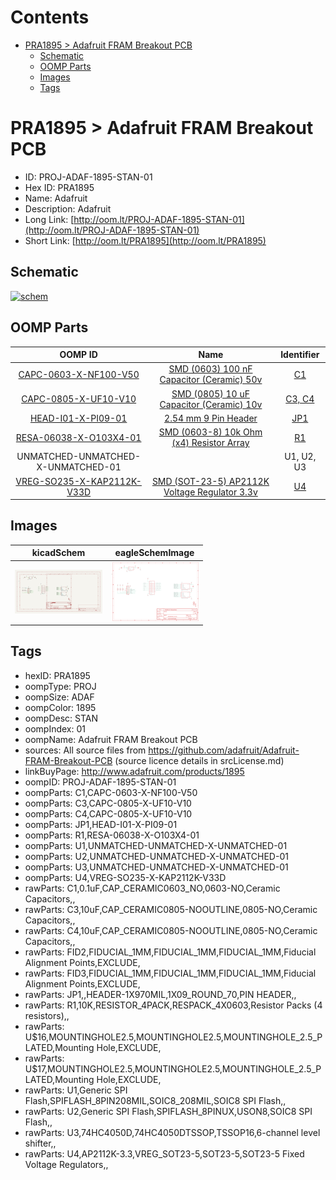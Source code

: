 



Contents
========

* [PRA1895 > Adafruit FRAM Breakout PCB](#pra1895--adafruit-fram-breakout-pcb)
	* [Schematic](#schematic)
	* [OOMP Parts](#oomp-parts)
	* [Images](#images)
	* [Tags](#tags)

# PRA1895 > Adafruit FRAM Breakout PCB

- ID: PROJ-ADAF-1895-STAN-01
- Hex ID: PRA1895
- Name: Adafruit
- Description: Adafruit
- Long Link: [http://oom.lt/PROJ-ADAF-1895-STAN-01](http://oom.lt/PROJ-ADAF-1895-STAN-01)
- Short Link: [http://oom.lt/PRA1895](http://oom.lt/PRA1895)

## Schematic
  
[![schem](eagleSchemImage.png)](eagleSchemImage.png)
## OOMP Parts
  

|OOMP ID|Name|Identifier|
| :---: | :---: | :---: |
|[CAPC-0603-X-NF100-V50](https://github.com/oomlout/oomlout_OOMP_parts/tree/main/CAPC-0603-X-NF100-V50/)|[SMD (0603) 100 nF Capacitor (Ceramic) 50v](https://github.com/oomlout/oomlout_OOMP_parts/tree/main/CAPC-0603-X-NF100-V50/)|[C1](https://github.com/oomlout/oomlout_OOMP_parts/tree/main/CAPC-0603-X-NF100-V50/)|
|[CAPC-0805-X-UF10-V10](https://github.com/oomlout/oomlout_OOMP_parts/tree/main/CAPC-0805-X-UF10-V10/)|[SMD (0805) 10 uF Capacitor (Ceramic) 10v](https://github.com/oomlout/oomlout_OOMP_parts/tree/main/CAPC-0805-X-UF10-V10/)|[C3, C4](https://github.com/oomlout/oomlout_OOMP_parts/tree/main/CAPC-0805-X-UF10-V10/)|
|[HEAD-I01-X-PI09-01](https://github.com/oomlout/oomlout_OOMP_parts/tree/main/HEAD-I01-X-PI09-01/)|[2.54 mm 9 Pin Header](https://github.com/oomlout/oomlout_OOMP_parts/tree/main/HEAD-I01-X-PI09-01/)|[JP1](https://github.com/oomlout/oomlout_OOMP_parts/tree/main/HEAD-I01-X-PI09-01/)|
|[RESA-06038-X-O103X4-01](https://github.com/oomlout/oomlout_OOMP_parts/tree/main/RESA-06038-X-O103X4-01/)|[SMD (0603-8) 10k Ohm (x4) Resistor Array](https://github.com/oomlout/oomlout_OOMP_parts/tree/main/RESA-06038-X-O103X4-01/)|[R1](https://github.com/oomlout/oomlout_OOMP_parts/tree/main/RESA-06038-X-O103X4-01/)|
|UNMATCHED-UNMATCHED-X-UNMATCHED-01||U1, U2, U3|
|[VREG-SO235-X-KAP2112K-V33D](https://github.com/oomlout/oomlout_OOMP_parts/tree/main/VREG-SO235-X-KAP2112K-V33D/)|[SMD (SOT-23-5) AP2112K Voltage Regulator 3.3v](https://github.com/oomlout/oomlout_OOMP_parts/tree/main/VREG-SO235-X-KAP2112K-V33D/)|[U4](https://github.com/oomlout/oomlout_OOMP_parts/tree/main/VREG-SO235-X-KAP2112K-V33D/)|

## Images
  
  

|kicadSchem|eagleSchemImage|
| :---: | :---: |
|[![kicadSchem](kicadSchem_140.png)](kicadSchem.png)|[![eagleSchemImage](eagleSchemImage_140.png)](eagleSchemImage.png)|

## Tags

- hexID: PRA1895
- oompType: PROJ
- oompSize: ADAF
- oompColor: 1895
- oompDesc: STAN
- oompIndex: 01
- oompName: Adafruit FRAM Breakout PCB
- sources: All source files from https://github.com/adafruit/Adafruit-FRAM-Breakout-PCB (source licence details in srcLicense.md)
- linkBuyPage: http://www.adafruit.com/products/1895
- oompID: PROJ-ADAF-1895-STAN-01
- oompParts: C1,CAPC-0603-X-NF100-V50
- oompParts: C3,CAPC-0805-X-UF10-V10
- oompParts: C4,CAPC-0805-X-UF10-V10
- oompParts: JP1,HEAD-I01-X-PI09-01
- oompParts: R1,RESA-06038-X-O103X4-01
- oompParts: U1,UNMATCHED-UNMATCHED-X-UNMATCHED-01
- oompParts: U2,UNMATCHED-UNMATCHED-X-UNMATCHED-01
- oompParts: U3,UNMATCHED-UNMATCHED-X-UNMATCHED-01
- oompParts: U4,VREG-SO235-X-KAP2112K-V33D
- rawParts: C1,0.1uF,CAP_CERAMIC0603_NO,0603-NO,Ceramic Capacitors,,
- rawParts: C3,10uF,CAP_CERAMIC0805-NOOUTLINE,0805-NO,Ceramic Capacitors,,
- rawParts: C4,10uF,CAP_CERAMIC0805-NOOUTLINE,0805-NO,Ceramic Capacitors,,
- rawParts: FID2,FIDUCIAL_1MM,FIDUCIAL_1MM,FIDUCIAL_1MM,Fiducial Alignment Points,EXCLUDE,
- rawParts: FID3,FIDUCIAL_1MM,FIDUCIAL_1MM,FIDUCIAL_1MM,Fiducial Alignment Points,EXCLUDE,
- rawParts: JP1,,HEADER-1X970MIL,1X09_ROUND_70,PIN HEADER,,
- rawParts: R1,10K,RESISTOR_4PACK,RESPACK_4X0603,Resistor Packs (4 resistors),,
- rawParts: U$16,MOUNTINGHOLE2.5,MOUNTINGHOLE2.5,MOUNTINGHOLE_2.5_PLATED,Mounting Hole,EXCLUDE,
- rawParts: U$17,MOUNTINGHOLE2.5,MOUNTINGHOLE2.5,MOUNTINGHOLE_2.5_PLATED,Mounting Hole,EXCLUDE,
- rawParts: U1,Generic SPI Flash,SPIFLASH_8PIN208MIL,SOIC8_208MIL,SOIC8 SPI Flash,,
- rawParts: U2,Generic SPI Flash,SPIFLASH_8PINUX,USON8,SOIC8 SPI Flash,,
- rawParts: U3,74HC4050D,74HC4050DTSSOP,TSSOP16,6-channel level shifter,,
- rawParts: U4,AP2112K-3.3,VREG_SOT23-5,SOT23-5,SOT23-5 Fixed Voltage Regulators,,
